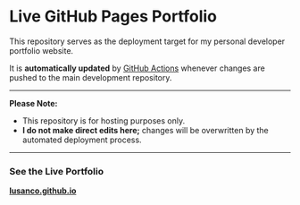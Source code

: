 # Live GitHub Pages Portfolio

This repository serves as the deployment target for my personal developer portfolio website.

It is **automatically updated** by [GitHub Actions](https://docs.github.com/en/actions) whenever changes are pushed to the main development repository.

---

**Please Note:**
* This repository is for hosting purposes only.
* **I do not make direct edits here;** changes will be overwritten by the automated deployment process.

---

### See the Live Portfolio

**[lusanco.github.io](https://lusanco.github.io/)**
